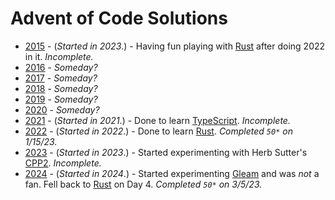 # Advent of Code Solutions

* [2015](https://adventofcode.com/2015) - (_Started in 2023_.) - Having fun playing with [Rust](https://www.rust-lang.org/) after doing 2022 in it.  _Incomplete._
* [2016](https://adventofcode.com/2016) - _Someday?_
* [2017](https://adventofcode.com/2017) - _Someday?_
* [2018](https://adventofcode.com/2018) - _Someday?_
* [2019](https://adventofcode.com/2019) - _Someday?_
* [2020](https://adventofcode.com/2020) - _Someday?_
* [2021](https://adventofcode.com/2021) - (_Started in 2021_.) - Done to learn [TypeScript](https://www.typescriptlang.org/).  _Incomplete._
* [2022](https://adventofcode.com/2022) - (_Started in 2022_.) - Done to learn [Rust](https://www.rust-lang.org/).   _Completed `50*` on 1/15/23._
* [2023](https://adventofcode.com/2023) - (_Started in 2023_.) - Started experimenting with Herb Sutter's [CPP2](https://github.com/hsutter/cppfront).  _Incomplete._
* [2024](https://adventofcode.com/2024) - (_Started in 2024_.) - Started experimenting [Gleam](https://gleam.run/) and was *not* a fan.  Fell back to [Rust](https://www.rust-lang.org/) on Day 4.  _Completed `50*` on 3/5/23._
